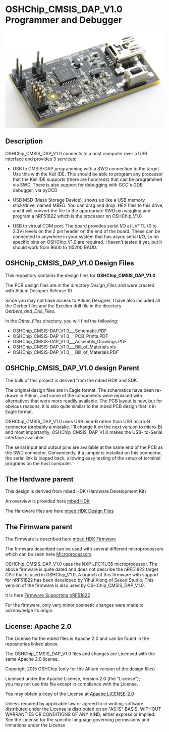 
# OSHChip_CMSIS_DAP_V1.0 Programmer and Debugger


<img src="OSHChip_CMSIS_DAP_V1.0.jpg" alt="OSHChip_CMSIS_DAP_V1.0" width="600" align="middle">


## Description

OSHChip_CMSIS_DAP_V1.0 connects to a host computer over a USB interface
and provides 3 services:

* USB to CMSIS-DAP programming with a SWD connection to the target.
Use this with the Keil IDE. This should be able to program any
processor that the Keil IDE supports (there are hundreds) that can be
programmed via SWD. There is also support for debugging with GCC's GDB
debugger, via pyOCD

* USB MSD (Mass Storage Device), shows up like a USB memory
stick/drive, named MBED. You can drag and drop .HEX files to this
drive, and it will convert the file to the appropriate SWD pin
wiggling and program a nRF51822 which is the processor on OSHChip_V1.0

* USB to virtual COM port. The board provides serial I/O at LVTTL (0
to 3.3V) levels on the 2 pin header on the end of the board. These can
be connected to anywhere in your system that has async serial I/O, so
no specific pins on OSHChip_V1.0 are required. I haven't tested it
yet, but it should work from 9600 to 115200 BAUD.

## OSHChip_CMSIS_DAP_V1.0 Design Files

This repository contains the design files for **OSHChip_CMSIS_DAP_V1.0**

The PCB design files are in the directory *Design_Files* and were
created with Altium Designer Release 10

Since you may not have access to Altium Designer, I have also
included all the Gerber files and the Excelon drill file in the
directory *Gerbers_and_Drill_Files*.

In the *Other_Files* directory, you will find the following:
* OSHChip_CMSIS-DAP_V1.0___Schematic.PDF
* OSHChip_CMSIS-DAP_V1.0___PCB_Prints.PDF
* OSHChip_CMSIS-DAP_V1.0___Assembly_Drawings.PDF
* OSHChip_CMSIS-DAP_V1.0___Bill_of_Materials.xls
* OSHChip_CMSIS-DAP_V1.0___Bill_of_Materials.PDF

## OSHChip_CMSIS_DAP_V1.0 design Parent

The bulk of this project is derived from the mbed HDK and SDK.

The original design files are in Eagle format. The schematics have
been re-drawn in Altium, and some of the components were replaced with
alternatives that were more readily available. The PCB layout is new,
but for obvious reasons, it is also quite similar to the mbed PCB
design that is in Eagle format.

OSHChip_CMSIS_DAP_V1.0 uses USB mini-B rather than USB micro-B
connector (probably a mistake. I'll change it on the next version to
micro-B) and most importantly, OSHChip_CMSIS_DAP_V1.0 makes the USB-
to-Serial interface available.

The serial input and output pins are available at the same end of the
PCB as the SWD connector. Conveniently, if a jumper is installed on
this connector, the serial link is looped back, allowing easy testing
of the setup of terminal programs on the host computer.

## The Hardware parent

This design is derived from mbed HDK (Hardware Development Kit)

An overview is provided here <a href="https://developer.mbed.org/handbook/mbed-HDK" target="_blank">mbed HDK</a>

The Hardware files are here <a href="https://developer.mbed.org/teams/mbed/code/mbed-HDK" target="_blank">mbed HDK Design Files</a>

## The Firmware parent

The Firmware is described here <a href="https://developer.mbed.org/handbook/cmsis-dap-interface-firmware" target="_blank">mbed HDK Firmware</a>

The firmware described can be used with several different microprocessors
which can be seen here <a href="https://github.com/mbedmicro/CMSIS-DAP/tree/master/interface/mdk" target="_blank">Microprocessors</a>

OSHChip_CMSIS_DAP_V1.0 uses the NXP LPC11U35 microprocessor.
The above firmware is quite dated and does not describe the nRF51822 target CPU
that is used in OSHChip_V1.0. A branch of this firmware with support
for nRF51822 has been developed by Yihui Xiong of Seeed Studio.
This version of the firmware is also used by OSHChip_CMSIS_DAP_V1.0.

It is here <a href="https://github.com/xiongyihui/CMSIS-DAP" target="_blank">Firmware Supporting nRF51822</a>

For the firmware, only very minor cosmetic changes were made
to acknowledge its origin.

## License: Apache 2.0

The License for the mbed files is Apache 2.0 and can be found in
the repositories linked above.

The OSHChip_CMSIS_DAP_V1.0 files and changes are Licensed with
the same Apache 2.0 license.

Copyright 2015 OSHChip (only for the Altium version of the design files)

Licensed under the Apache License, Version 2.0 (the "License"); <br>
you may not use this file except in compliance with the License.

You may obtain a copy of the License at <a href="http://www.apache.org/licenses/LICENSE-2.0" target="_blank">Apache LICENSE-2.0</a>

Unless required by applicable law or agreed to in writing, software
distributed under the License is distributed on an "AS IS" BASIS,
WITHOUT WARRANTIES OR CONDITIONS OF ANY KIND, either express or implied.
See the License for the specific language governing permissions and
limitations under the License


